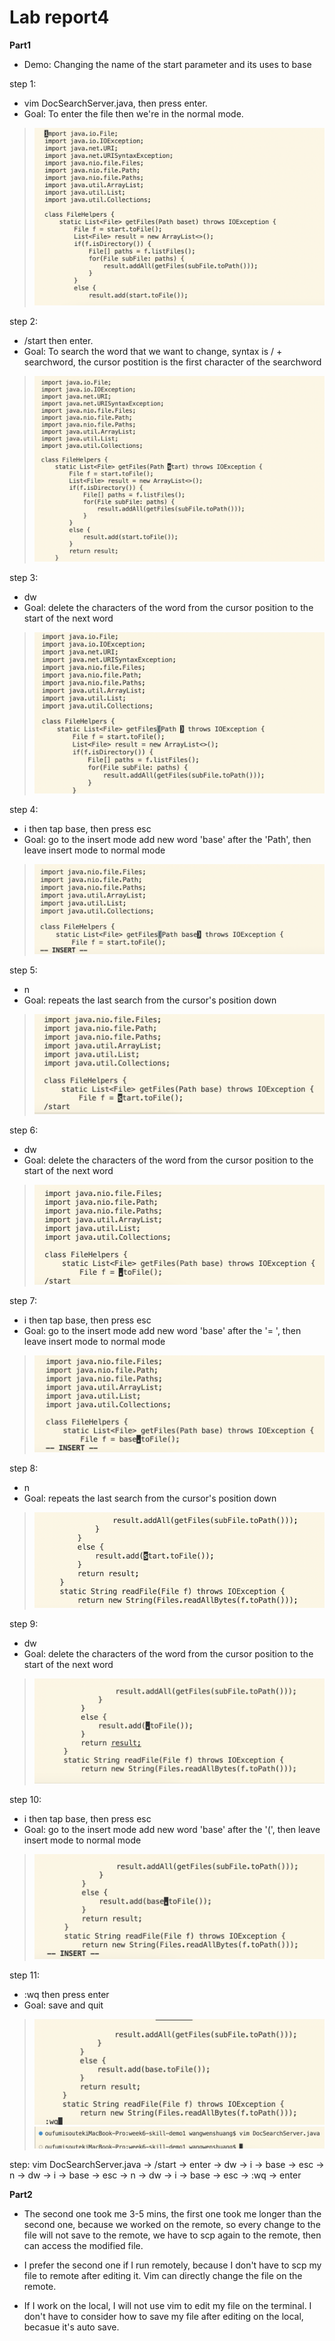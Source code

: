 # Lab report4

**Part1**

- Demo: Changing the name of the start parameter and its uses to base

step 1:
- vim DocSearchServer.java, then press enter. 
- Goal: To enter the file then we're in the normal mode.

> ![](vim-start.png)

step 2:
- /start then enter.
- Goal: To search the word that we want to change, syntax is / + searchword, the cursor postition is the first character of the searchword
> ![](vim-p1-1.png)

step 3:
- dw
- Goal: delete the characters of the word from the cursor position to the start of the next word
> ![](vim-dw.png)

step 4:
- i then tap base,  then press esc
- Goal: go to the insert mode add new word 'base' after the 'Path', then leave insert mode to normal mode
> ![](vim-i+base.png)

step 5:
- n
- Goal: repeats the last search from the cursor's position down
> ![](vim-n.png)

step 6:
- dw
- Goal: delete the characters of the word from the cursor position to the start of the next word
> ![](vim-dw-2.png)

step 7:
- i then tap base,  then press esc
- Goal: go to the insert mode add new word 'base' after the '= ', then leave insert mode to normal mode
> ![](vim-i+base2.png)

step 8:
- n
- Goal: repeats the last search from the cursor's position down
> ![](vim-n2.png)

step 9:
- dw
- Goal: delete the characters of the word from the cursor position to the start of the next word
> ![](vim-dw3.png)

step 10:
- i then tap base,  then press esc
- Goal: go to the insert mode add new word 'base' after the '(', then leave insert mode to normal mode
> ![](vim-i+base3.png)

step 11:
- :wq then press enter
- Goal: save and quit
> ![](vim-wq.png)
> ![](vim-save.png)

step:  vim DocSearchServer.java -> /start -> enter -> dw -> i -> base -> esc -> n -> dw -> i -> base -> esc -> n -> dw -> i -> base -> esc -> :wq -> enter


**Part2**
- The second one took me 3-5 mins, the first one took me longer than the second one, because we worked on the remote, so every change to the file will not save to the remote, we have to scp again to the remote, then can access the modified file.

- I prefer the second one if I run remotely, because I don't have to scp my file to remote after editing it. Vim can directly change the file on the remote.

- If I work on the local, I will not use vim to edit my file on the terminal. I don't have to consider how to save my file after editing on the local, becasue it's auto save.